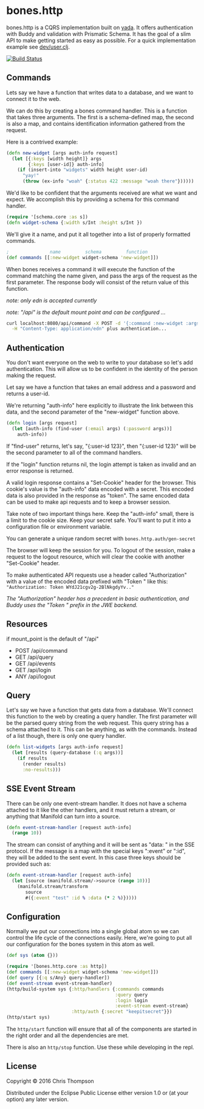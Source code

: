 # bones.http


bones.http is a CQRS implementation built on
[yada](https://github.com/juxt/yada). It offers authentication with Buddy and
validation with Prismatic Schema. It has the goal of a slim API to make getting
started as easy as possible. For a quick implementation example see
[dev/user.clj](dev/user.clj).

[![Build Status](https://travis-ci.org/teaforthecat/bones.http.svg?branch=master)](https://travis-ci.org/teaforthecat/bones.http)

## Commands

Lets say we have a function that writes data to a database, and we want to
connect it to the web.

We can do this by creating a bones command handler. This is a function that
takes three arguments. The first is a schema-defined map, the second is also a
map, and contains identification information gathered from the request.

Here is a contrived example:
```clojure
(defn new-widget [args auth-info request]
  (let [{:keys [width height]} args
        {:keys [user-id]} auth-info]
    (if (insert-into "widgets" width height user-id)
      "yay!"
      (throw (ex-info "woah" {:status 422 :message "woah there"})))))
```

We'd like to be confident that the arguments received are what we want and
expect.  We accomplish this by providing a schema for this command handler.

```clojure
(require '[schema.core :as s])
(defn widget-schema {:width s/Int :height s/Int })
```

We'll give it a name, and put it all together into a list of properly
formatted commands.

```clojure
;               name         schema         function
(def commands [[:new-widget widget-schema 'new-widget]])
```

When bones receives a command it will execute the function of the command
matching the name given, and pass the args of the request as the first
parameter. The response body will consist of the return value of this function.

_note: only edn is accepted currently_

_note: "/api" is the default mount point and can be configured ..._

```sh
curl localhost:8080/api/command -X POST -d '{:command :new-widget :args {:width 3 :height 5}' \
  -H "Content-Type: application/edn" plus authentication...
```

## Authentication

You don't want everyone on the web to write to your database so let's add
authentication. This will allow us to be confident in the identity of the person
making the request.

Let say we have a function that takes an email address and a password and
returns a user-id.

We're returning "auth-info" here explicitly to illustrate the link between this
data, and the second parameter of the "new-widget" function above.

```clojure
(defn login [args request]
  (let [auth-info (find-user (:email args) (:password args))]
    auth-info))
```

If "find-user" returns, let's say, "{:user-id 123}", then "{:user-id 123}" will
be the second parameter to all of the command handlers.

If the "login" function returns nil, the login attempt is taken as invalid and
an error response is returned.

A valid login response contains a "Set-Cookie" header for the browser. This
cookie's value is the "auth-info" data encoded with a secret. This encoded data
is also provided in the response as "token". The same encoded data can be used
to make api requests and to keep a browser session.

Take note of two important things here. Keep the "auth-info" small, there is a
limit to the cookie size. Keep your secret safe. You'll want to put it into a
configuration file or environment variable.

You can generate a unique random secret with `bones.http.auth/gen-secret`

The browser will keep the session for you. To logout of the session, make a
request to the logout resource, which will clear the cookie with another
"Set-Cookie" header.

To make authenticated API requests use a header called "Authorization" with a
value of the encoded data prefixed with "Token " like this: `"Authorization:
 Token WYdJ21cgv2g-2BlNkgdyYv.."`


_The "Authorization" header has a precedent in basic authentication, and Buddy
 uses the "Token " prefix in the JWE backend._

## Resources
if mount_point is the default of "/api"

- POST /api/command
- GET /api/query
- GET /api/events
- GET /api/login
- ANY /api/logout

## Query

Let's say we have a function that gets data from a database. We'll connect this
function to the web by creating a query handler. The first parameter will be the
parsed query string from the web request. This query string has a schema
attached to it. This can be anything, as with the commands. Instead of a list
though, there is only one query handler.

```clojure
(defn list-widgets [args auth-info request]
  (let [results (query-database (:q args))]
    (if results
      (render results)
      :no-results)))
```

## SSE Event Stream

There can be only one event-stream handler. It does not have a schema attached
to it like the other handlers, and it must return a stream, or anything that
Manifold can turn into a source.

```clojure
(defn event-stream-handler [request auth-info]
  (range 10))
```

The stream can consist of anything and it will be sent as "data: " in the SSE
protocol. If the message is a map with the special keys ":event" or ":id", they
will be added to the sent event. In this case three keys should be provided such
as:

```clojure
(defn event-stream-handler [request auth-info]
  (let [source (manifold.stream/->source (range 10))]
    (manifold.stream/transform
       source
       #({:event "test" :id % :data (* 2 %)}))))
```


## Configuration

Normally we put our connections into a single global atom so we can control the
life cycle of the connections easily. Here, we're going to put all our
configuration for the bones system in this atom as well.

```clojure
(def sys (atom {}))
```

```clojure
(require '[bones.http.core :as http])
(def commands [[:new-widget widget-schema 'new-widget]])
(def query [{:q s/Any} query-handler])
(def event-stream event-stream-handler)
(http/build-system sys {:http/handlers {:commands commands
                                        :query query
                                        :login login
                                        :event-stream event-stream}
                        :http/auth {:secret "keepitsecret"}})
(http/start sys)
```

The `http/start` function will ensure that all of the components are started in
the right order and all the dependencies are met.

There is also an `http/stop` function. Use these while developing in the repl.




## License

Copyright © 2016 Chris Thompson

Distributed under the Eclipse Public License either version 1.0 or (at
your option) any later version.
